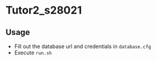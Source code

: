 # Tutor2_s28021

## Usage
* Fill out the database url and credentials in `database.cfg` 
* Execute `run.sh` 